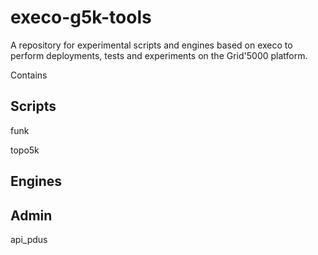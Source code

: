 execo-g5k-tools
===============

A repository for experimental scripts and engines based on execo to perform deployments, tests and experiments on the Grid'5000 platform.

Contains

Scripts
-------

funk

topo5k


Engines
-------



Admin 
-----

api_pdus



